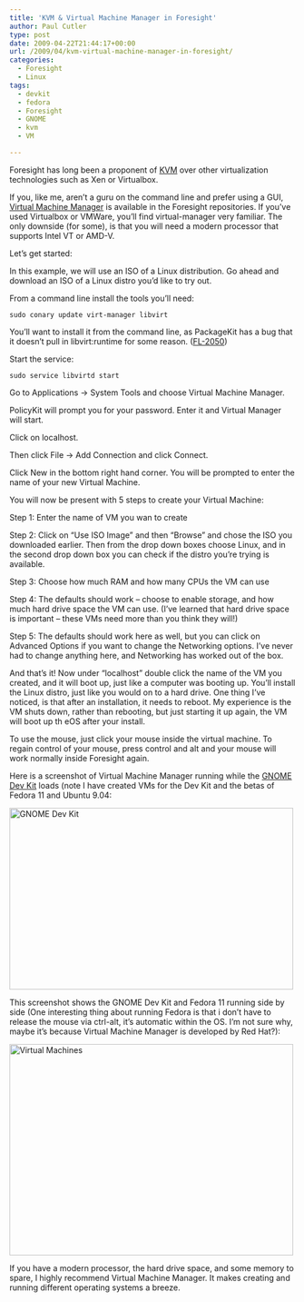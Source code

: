 ```yaml
---
title: 'KVM & Virtual Machine Manager in Foresight'
author: Paul Cutler
type: post
date: 2009-04-22T21:44:17+00:00
url: /2009/04/kvm-virtual-machine-manager-in-foresight/
categories:
  - Foresight
  - Linux
tags:
  - devkit
  - fedora
  - Foresight
  - GNOME
  - kvm
  - VM

---
```

Foresight has long been a proponent of [KVM][1] over other virtualization technologies such as Xen or Virtualbox.

If you, like me, aren&#8217;t a guru on the command line and prefer using a GUI, [Virtual Machine Manager][2] is available in the Foresight repositories. If you&#8217;ve used Virtualbox or VMWare, you&#8217;ll find virtual-manager very familiar. The only downside (for some), is that you will need a modern processor that supports Intel VT or AMD-V.

Let&#8217;s get started:

In this example, we will use an ISO of a Linux distribution. Go ahead and download an ISO of a Linux distro you&#8217;d like to try out.

From a command line install the tools you&#8217;ll need:

`sudo conary update virt-manager libvirt` 

You&#8217;ll want to install it from the command line, as PackageKit has a bug that it doesn&#8217;t pull in libvirt:runtime for some reason. ([FL-2050][3])

Start the service:

`sudo service libvirtd start`

Go to Applications -> System Tools and choose Virtual Machine Manager.

PolicyKit will prompt you for your password. Enter it and Virtual Manager will start.

Click on localhost.

Then click File -> Add Connection and click Connect.

Click New in the bottom right hand corner. You will be prompted to enter the name of your new Virtual Machine.

You will now be present with 5 steps to create your Virtual Machine:

Step 1: Enter the name of VM you wan to create

Step 2: Click on &#8220;Use ISO Image&#8221; and then &#8220;Browse&#8221; and chose the ISO you downloaded earlier. Then from the drop down boxes choose Linux, and in the second drop down box you can check if the distro you&#8217;re trying is available.

Step 3: Choose how much RAM and how many CPUs the VM can use

Step 4: The defaults should work &#8211; choose to enable storage, and how much hard drive space the VM can use. (I&#8217;ve learned that hard drive space is important &#8211; these VMs need more than you think they will!)

Step 5: The defaults should work here as well, but you can click on Advanced Options if you want to change the Networking options. I&#8217;ve never had to change anything here, and Networking has worked out of the box.

And that&#8217;s it! Now under &#8220;localhost&#8221; double click the name of the VM you created, and it will boot up, just like a computer was booting up. You&#8217;ll install the Linux distro, just like you would on to a hard drive. One thing I&#8217;ve noticed, is that after an installation, it needs to reboot. My experience is the VM shuts down, rather than rebooting, but just starting it up again, the VM will boot up th eOS after your install.

To use the mouse, just click your mouse inside the virtual machine. To regain control of your mouse, press control and alt and your mouse will work normally inside Foresight again.

Here is a screenshot of Virtual Machine Manager running while the [GNOME Dev Kit][4] loads (note I have created VMs for the Dev Kit and the betas of Fedora 11 and Ubuntu 9.04:

[<img src="https://i1.wp.com/farm4.static.flickr.com/3554/3466022913_ea59b76f23.jpg?resize=500%2C320" width="500" height="320" alt="GNOME Dev Kit" data-recalc-dims="1" />][5]

This screenshot shows the GNOME Dev Kit and Fedora 11 running side by side (One interesting thing about running Fedora is that i don&#8217;t have to release the mouse via ctrl-alt, it&#8217;s automatic within the OS. I&#8217;m not sure why, maybe it&#8217;s because Virtual Machine Manager is developed by Red Hat?):

[<img src="https://i0.wp.com/farm4.static.flickr.com/3494/3466838632_f8ae862468.jpg?resize=500%2C372" width="500" height="372" alt="Virtual Machines" data-recalc-dims="1" />][6]

If you have a modern processor, the hard drive space, and some memory to spare, I highly recommend Virtual Machine Manager. It makes creating and running different operating systems a breeze.

 [1]: http://www.linux-kvm.org/page/Main_Page
 [2]: http://virt-manager.et.redhat.com/
 [3]: https://issues.foresightlinux.org/browse/FL-2050
 [4]: http://live.gnome.org/GnomeDeveloperKit
 [5]: http://www.flickr.com/photos/silwenae/3466022913/ "GNOME Dev Kit by silwenae, on Flickr"
 [6]: http://www.flickr.com/photos/silwenae/3466838632/ "Virtual Machines by silwenae, on Flickr"